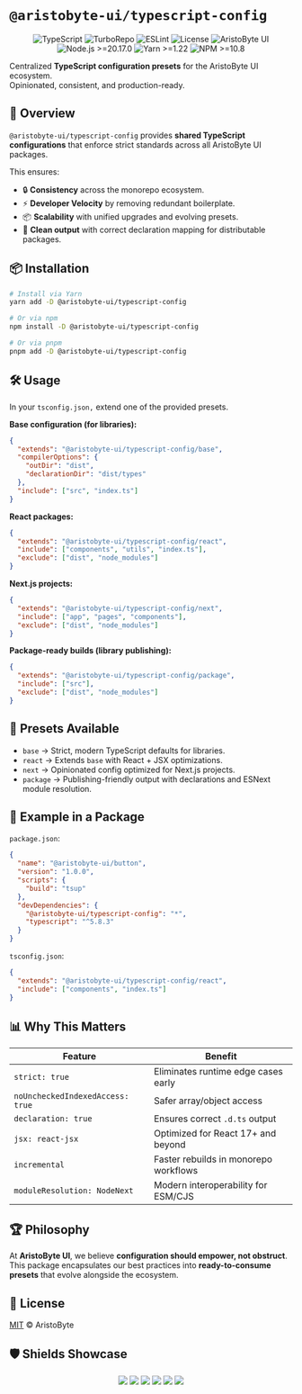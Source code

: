 # `@aristobyte-ui/typescript-config`

<p align="center">
  <img src="https://img.shields.io/badge/TypeScript-5.8-blue?style=for-the-badge&logo=typescript&logoColor=white" alt="TypeScript" />
  <img src="https://img.shields.io/badge/Build-Turbo-green?style=for-the-badge&logo=turbo&logoColor=white" alt="TurboRepo" />
  <img src="https://img.shields.io/badge/Lint-Strict-red?style=for-the-badge&logo=eslint&logoColor=white" alt="ESLint" />
  <img src="https://img.shields.io/badge/License-MIT-black?style=for-the-badge&logo=open-source-initiative&logoColor=white" alt="License" />
  <img src="https://img.shields.io/badge/AristoByte-UI-purple?style=for-the-badge&logo=react&logoColor=white" alt="AristoByte UI" />
  <img src="https://img.shields.io/badge/Node-20.17.0+-339933?style=for-the-badge&logo=node.js&logoColor=white" alt="Node.js >=20.17.0" />
  <img src="https://img.shields.io/badge/Yarn-1.22+-2C8EBB?style=for-the-badge&logo=yarn&logoColor=white" alt="Yarn >=1.22" />
  <img src="https://img.shields.io/badge/NPM-10.8+-CB3837?style=for-the-badge&logo=npm&logoColor=white" alt="NPM >=10.8" />
</p>

Centralized **TypeScript configuration presets** for the AristoByte UI ecosystem.  
Opinionated, consistent, and production-ready.

## 🚀 Overview

`@aristobyte-ui/typescript-config` provides **shared TypeScript configurations** that enforce strict standards across all AristoByte UI packages.

This ensures:

- 🔒 **Consistency** across the monorepo ecosystem.
- ⚡ **Developer Velocity** by removing redundant boilerplate.
- 📦 **Scalability** with unified upgrades and evolving presets.
- 🧹 **Clean output** with correct declaration mapping for distributable packages.

## 📦 Installation

```bash
# Install via Yarn
yarn add -D @aristobyte-ui/typescript-config

# Or via npm
npm install -D @aristobyte-ui/typescript-config

# Or via pnpm
pnpm add -D @aristobyte-ui/typescript-config
```

## 🛠 Usage

In your `tsconfig.json,` extend one of the provided presets.

**Base configuration (for libraries):**

```json
{
  "extends": "@aristobyte-ui/typescript-config/base",
  "compilerOptions": {
    "outDir": "dist",
    "declarationDir": "dist/types"
  },
  "include": ["src", "index.ts"]
}
```

**React packages:**

```json
{
  "extends": "@aristobyte-ui/typescript-config/react",
  "include": ["components", "utils", "index.ts"],
  "exclude": ["dist", "node_modules"]
}
```

**Next.js projects:**

```json
{
  "extends": "@aristobyte-ui/typescript-config/next",
  "include": ["app", "pages", "components"],
  "exclude": ["dist", "node_modules"]
}
```

**Package-ready builds (library publishing):**

```json
{
  "extends": "@aristobyte-ui/typescript-config/package",
  "include": ["src"],
  "exclude": ["dist", "node_modules"]
}
```

## 📂 Presets Available

- `base` → Strict, modern TypeScript defaults for libraries.
- `react` → Extends `base` with React + JSX optimizations.
- `next` → Opinionated config optimized for Next.js projects.
- `package` → Publishing-friendly output with declarations and ESNext module resolution.

## 🔧 Example in a Package

`package.json`:

```json
{
  "name": "@aristobyte-ui/button",
  "version": "1.0.0",
  "scripts": {
    "build": "tsup"
  },
  "devDependencies": {
    "@aristobyte-ui/typescript-config": "*",
    "typescript": "^5.8.3"
  }
}
```

`tsconfig.json`:

```json
{
  "extends": "@aristobyte-ui/typescript-config/react",
  "include": ["components", "index.ts"]
}
```

## 📊 Why This Matters

| Feature                          | Benefit                               |
| -------------------------------- | ------------------------------------- |
| `strict: true`                   | Eliminates runtime edge cases early   |
| `noUncheckedIndexedAccess: true` | Safer array/object access             |
| `declaration: true`              | Ensures correct `.d.ts` output        |
| `jsx: react-jsx`                 | Optimized for React 17+ and beyond    |
| `incremental`                    | Faster rebuilds in monorepo workflows |
| `moduleResolution: NodeNext`     | Modern interoperability for ESM/CJS   |

## 🏆 Philosophy

At **AristoByte UI**, we believe **configuration should empower, not obstruct**.  
This package encapsulates our best practices into **ready-to-consume presets** that evolve alongside the ecosystem.

## 📜 License

[MIT](./LICENSE) © AristoByte

## 🛡 Shields Showcase

<p align="center">
  <img src="https://img.shields.io/badge/Consistency-100%25-green?style=for-the-badge&logo=typescript" />
  <img src="https://img.shields.io/badge/Maintained-Active-brightgreen?style=for-the-badge&logo=github" />
  <img src="https://img.shields.io/badge/Strictness-High-critical?style=for-the-badge&logo=eslint" />
  <img src="https://img.shields.io/badge/Declarations-Enabled-blue?style=for-the-badge&logo=typescript" />
  <img src="https://img.shields.io/badge/Monorepo-Turbo-green?style=for-the-badge&logo=monorepo" />
  <img src="https://img.shields.io/badge/Interop-ESM%2FCJS-orange?style=for-the-badge&logo=javascript" />
</p>
